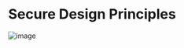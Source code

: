 # Secure Design Principles
![image](https://github.com/trohit/ik/assets/466385/43ef029c-ffc1-42af-ac01-80bb8a330c20)
